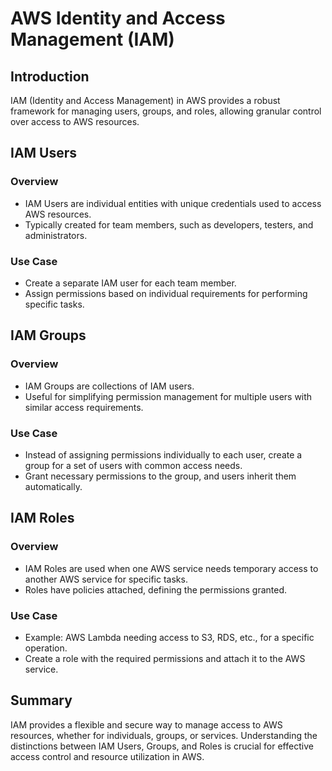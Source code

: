 # AWS Identity and Access Management (IAM)

## Introduction

IAM (Identity and Access Management) in AWS provides a robust framework for managing users, groups, and roles, allowing granular control over access to AWS resources.

## IAM Users

### Overview
- IAM Users are individual entities with unique credentials used to access AWS resources.
- Typically created for team members, such as developers, testers, and administrators.

### Use Case
- Create a separate IAM user for each team member.
- Assign permissions based on individual requirements for performing specific tasks.

## IAM Groups

### Overview
- IAM Groups are collections of IAM users.
- Useful for simplifying permission management for multiple users with similar access requirements.

### Use Case
- Instead of assigning permissions individually to each user, create a group for a set of users with common access needs.
- Grant necessary permissions to the group, and users inherit them automatically.

## IAM Roles

### Overview
- IAM Roles are used when one AWS service needs temporary access to another AWS service for specific tasks.
- Roles have policies attached, defining the permissions granted.

### Use Case
- Example: AWS Lambda needing access to S3, RDS, etc., for a specific operation.
- Create a role with the required permissions and attach it to the AWS service.

## Summary

IAM provides a flexible and secure way to manage access to AWS resources, whether for individuals, groups, or services. Understanding the distinctions between IAM Users, Groups, and Roles is crucial for effective access control and resource utilization in AWS.
